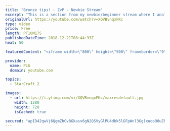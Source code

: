 ```yaml
---
title: "Bronze tips! - ZvP - Newbie Stream"
excerpt: "This is a section from my newbie/beginner stream where I analyse a players replay and answer their question. Notes that are shown on screen at some points: https://docs.google.com/document/d/1C87ZA4Zmsx9gaEdbYcDOmJZKe22XzORWQIlZN4AClpI/edit?usp=sharing  -- Watch live at https://www.twitch.tv/x5_pig"
originalUrl: https://youtube.com/watch?v=XQVBvnqxFKc
type: video
price: Free
length: PT10M17S
publishedDateTime: 2018-12-21T08:44:33Z
heat: 50

featuredContent: "<iframe width=\"800\" height=\"500\" frameborder=\"0\" src=\"https://www.youtube.com/embed/XQVBvnqxFKc\" allow=\"accelerometer; autoplay; encrypted-media; gyroscope; picture-in-picture\" allowfullscreen></iframe>"

provider:
  name: PiG
  domain: youtube.com

topics:
  - StarCraft 2

images:
  - url: https://i.ytimg.com/vi/XQVBvnqxFKc/maxresdefault.jpg
    width: 1280
    height: 720
    isCached: true

secured: "apID42qwVj6QgmZhGv8Gkasv6gN2QSVyGlPU4dbk5lGFpWnl3Gg1xuooO0uZNQCmQoji0cid3ZkJLFlOdE8NiFkXMHDAt7hf/E2dKlUVffWSYHruvI5AZI4nxTiBKSUIihLn3Y/3/hj6irRvW6qjhO5twAB8bhqkrxWTkimN4c/y1zOO7FHjB9dRNZUiuousoa8jt4j1pSTXYN0c6+LBB4zsNvmtnK9YwVaGT/d4xEzyTqAG/vdxglypI6mRRl+b19crkMecfhm1AcnGNBeadZwi7R9QHwcdc50zNpwjZgYv/LkbfFAZJfhueT/u/2aIyEcxECK+AFw7aVELEfFrR4Kq2aqmJZhhRWU2l/uddPYpauTGWKS3mpCYLiQqu6BSVHRK56iL+JYpOFS2I4nbQlS3slz7/J/83fAE8v3jg4c=;DcY1paVUfmsQPWEtGmn1iA=="
---
```


